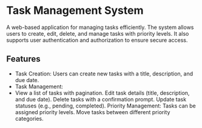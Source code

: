 # Task Management System
A web-based application for managing tasks efficiently. The system allows users to create, edit, delete, and manage tasks with priority levels. It also supports user authentication and authorization to ensure secure access.
## Features
  + Task Creation: Users can create new tasks with a title, description, and due date.
  + Task Management:
   + View a list of tasks with pagination.
    Edit task details (title, description, and due date).
    Delete tasks with a confirmation prompt.
    Update task statuses (e.g., pending, completed).
  Priority Management:
    Tasks can be assigned priority levels.
    Move tasks between different priority categories.
